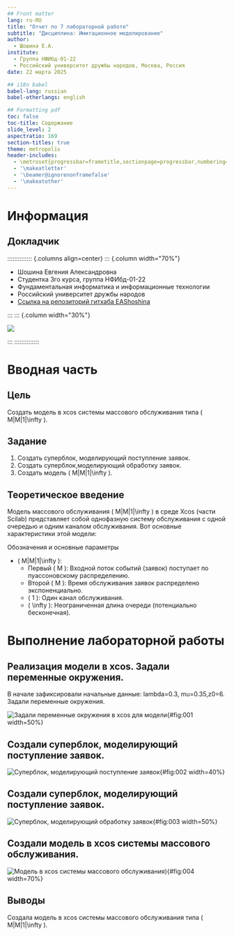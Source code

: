 ```yaml
---
## Front matter
lang: ru-RU
title: "Отчет по 7 лабораторной работе"
subtitle: "Дисциплина: Имитационное моделирование"
author:
  - Шошина Е.А.
institute:
  - Группа НФИбд-01-22
  - Российский университет дружбы народов, Москва, Россия
date: 22 марта 2025

## i18n babel
babel-lang: russian
babel-otherlangs: english

## Formatting pdf
toc: false
toc-title: Содержание
slide_level: 2
aspectratio: 169
section-titles: true
theme: metropolis
header-includes:
  - \metroset{progressbar=frametitle,sectionpage=progressbar,numbering=fraction}
  - '\makeatletter'
  - '\beamer@ignorenonframefalse'
  - '\makeatother'
---
```


# Информация

## Докладчик

:::::::::::::: {.columns align=center}
::: {.column width="70%"}

  * Шошина Евгения Александровна
  * Студентка 3го курса, группа НФИбд-01-22
  * Фундаментальная информатика и информационные технологии
  * Российский университет дружбы народов
  * [Ссылка на репозиторий гитхаба EAShoshina](https://github.com/eashoshina/study_2024-2025_simmod)

:::
::: {.column width="30%"}

![](./image/avatar.jpg)

:::
::::::::::::::

# Вводная часть

## Цель

Создать модель в xcos системы массового обслуживания типа \( M|M|1|\infty \).

## Задание

1. Создать суперблок, моделирующий поступление заявок.
2. Создать суперблок,моделирующий обработку заявок.
3. Создать модель \( M|M|1|\infty \).

## Теоретическое введение

Модель массового обслуживания \( M|M|1|\infty \) в среде Xcos (части Scilab) представляет собой однофазную систему обслуживания с одной очередью и одним каналом обслуживания. Вот основные характеристики этой модели:

Обозначения и основные параметры
- \( M|M|1|\infty \):  
  - Первый \( M \): Входной поток событий (заявок) поступает по пуассоновскому распределению.
  - Второй \( M \): Время обслуживания заявок распределено экспоненциально.
  - \( 1 \): Один канал обслуживания.
  - \( \infty \): Неограниченная длина очереди (потенциально бесконечная).


# Выполнение лабораторной работы

## Реализация модели в xcos. Задали переменные окружения.
В начале зафиксировали начальные данные: lambda=0.3, mu=0.35,z0=6. Задали переменные окружения.

![Задали переменные окружения в xcos для модели](image/4.jpg){#fig:001 width=50%}

## Создали суперблок, моделирующий поступление заявок.

![Суперблок, моделирующий поступление заявок](image/1.jpeg){#fig:002 width=40%}

## Создали суперблок, моделирующий поступление заявок.

![Суперблок, моделирующий обработку заявок](image/2.jpeg){#fig:003 width=50%}

## Создали модель в xcos системы массового обслуживания.

![Модель в xcos системы массового обслуживания)](image/3.jpeg){#fig:004 width=70%}


## Выводы

Создала модель в xcos системы массового обслуживания типа \( M|M|1|\infty \).
